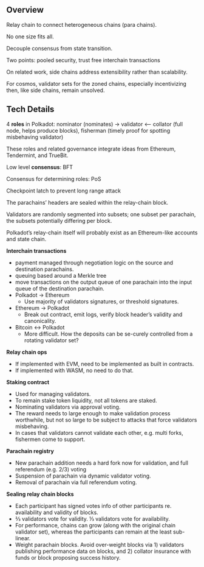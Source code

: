 ## Overview

Relay chain to connect heterogeneous chains (para chains).

No one size fits all.

Decouple consensus from state transition.

Two points: pooled security, trust free interchain transactions

On related work, side chains address extensibility rather than scalability.

For cosmos, validator sets for the zoned chains, especially incentivizing then, like side chains, remain unsolved.

## Tech Details

4 **roles** in Polkadot: nominator (nominates) → validator <-- collator (full node, helps produce blocks), fisherman (timely proof for spotting misbehaving validator)

These roles and related governance integrate ideas from Ethereum, Tendermint, and TrueBit.

Low level **consensus**: BFT

Consensus for determining roles: PoS

Checkpoint latch to prevent long range attack

The parachains’ headers are sealed within the relay-chain block.

Validators are randomly segmented into subsets; one subset per parachain, the subsets potentially differing per block.

Polkadot’s relay-chain itself will probably exist as an Ethereum-like accounts and state chain.

**Interchain transactions**
*   payment managed through negotiation logic on the source and destination parachains. 
*   queuing based around a Merkle tree
*   move transactions on the output queue of one parachain into the input queue of the destination parachain.
*   Polkadot → Ethereum
    *   Use majority of validators signatures, or threshold signatures.
*   Ethereum → Polkadot
    *   Break out contract, emit logs, verify block header’s validity and canonicality.
*   Bitcoin <-> Polkadot
    *   More difficult. How the deposits can be se-curely controlled from a rotating validator set?

**Relay chain ops**
*   If implemented with EVM, need to be implemented as built in contracts.
*   If implemented with WASM, no need to do that.

**Staking contract**
*   Used for managing validators.
*   To remain stake token liquidity, not all tokens are staked.
*   Nominating validators via approval voting. 
*   The reward needs to large enough to make validation process worthwhile, but not so large to be subject to attacks that force validators misbehaving.
*   In cases that validators cannot validate each other, e.g. multi forks, fishermen come to support.

**Parachain registry**
*   New parachain addition needs a hard fork now for validation, and full referendum (e.g. 2/3) voting
*   Suspension of parachain via dynamic validator voting.
*   Removal of parachain via full referendum voting.

**Sealing relay chain blocks**
*   Each participant has signed votes info of other participants re. availability and validity of blocks.
*   ⅔ validators vote for validity. ⅓ validators vote for availability.
*   For performance, chains can grow (along with the original chain validator set), whereas the participants can remain at the least sub-linear.
*   Weight parachain blocks. Avoid over-weight blocks via 1) validators publishing performance data on blocks, and 2) collator insurance with funds or block proposing success history.

